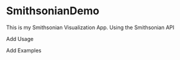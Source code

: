 # SmithsonianDemo
This is my Smithsonian Visualization App. Using the Smithsonian API


Add Usage

Add Examples
